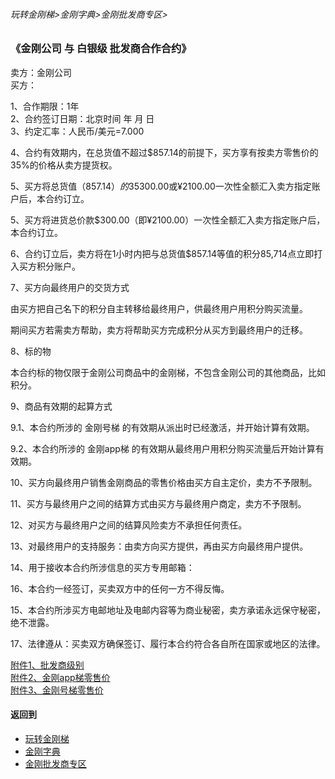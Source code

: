 ###### 玩转金刚梯>金刚字典>金刚批发商专区>
### 《金刚公司 与 白银级 批发商合作合约》
卖方：金刚公司<br>
买方：           


1、合作期限：1年<br>
2、合约签订日期：北京时间 年 月 日<br>
3、约定汇率：人民币/美元=7.000<br>

4、合约有效期内，在总货值不超过$857.14的前提下，买方享有按卖方零售价的35%的价格从卖方提货权。

5、买方将总货值（$857.14）的35%即$300.00或¥2100.00一次性全额汇入卖方指定账户后，本合约订立。

5、买方将进货总价款$300.00（即¥2100.00）一次性全额汇入卖方指定账户后，本合约订立。

6、合约订立后，卖方将在1小时内把与总货值$857.14等值的积分85,714点立即打入买方积分账户。

7、买方向最终用户的交货方式

由买方把自己名下的积分自主转移给最终用户，供最终用户用积分购买流量。

期间买方若需卖方帮助，卖方将帮助买方完成积分从买方到最终用户的迁移。

8、标的物

本合约标的物仅限于金刚公司商品中的金刚梯，不包含金刚公司的其他商品，比如积分。

9、商品有效期的起算方式

9.1、本合约所涉的 金刚号梯 的有效期从派出时已经激活，并开始计算有效期。

9.2、本合约所涉的 金刚app梯 的有效期从最终用户用积分购买流量后开始计算有效期。

10、买方向最终用户销售金刚商品的零售价格由买方自主定价，卖方不予限制。

11、买方与最终用户之间的结算方式由买方与最终用户商定，卖方不予限制。

12、对买方与最终用户之间的结算风险卖方不承担任何责任。

13、对最终用户的支持服务：由卖方向买方提供，再由买方向最终用户提供。

14、用于接收本合约所涉信息的买方专用邮箱：

16、本合约一经签订，买卖双方中的任何一方不得反悔。

15、本合约所涉买方电邮地址及电邮内容等为商业秘密，卖方承诺永远保守秘密，绝不泄露。

17、法律遵从：买卖双方确保签订、履行本合约符合各自所在国家或地区的法律。

[附件1、批发商级别](https://github.com/a2zitpro/web/blob/master/LadderFree/kkDictionary/KKWholesalersZone/KKWholesalerClassification.md) <br>
[附件2、金刚app梯零售价](https://github.com/a2zitpro/web/blob/master/LadderFree/kkDictionary/KKDatatrafficPriceOfLadderAPP.md) <br>
[附件3、金刚号梯零售价](https://github.com/a2zitpro/web/blob/master/LadderFree/kkDictionary/KKDatatrafficPriceOfLadderKKID.md) <br>



#### 返回到
- [玩转金刚梯](https://github.com/a2zitpro/web/blob/master/LadderFree/A.md)
- [金刚字典](https://github.com/a2zitpro/web/blob/master/LadderFree/kkDictionary/KKDictionary.md)
- [金刚批发商专区](https://github.com/a2zitpro/web/blob/master/LadderFree/kkDictionary/KKWholesalersZone.md)
